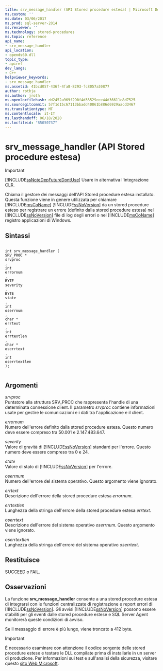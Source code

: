 ```yaml
---
title: srv_message_handler (API Stored procedure estesa) | Microsoft Docs
ms.custom: ''
ms.date: 03/06/2017
ms.prod: sql-server-2014
ms.reviewer: ''
ms.technology: stored-procedures
ms.topic: reference
api_name:
- srv_message_handler
api_location:
- opends60.dll
topic_type:
- apiref
dev_langs:
- C++
helpviewer_keywords:
- srv_message_handler
ms.assetid: 41bcd057-436f-4fa8-8293-fc8057a30877
author: rothja
ms.author: jroth
ms.openlocfilehash: dd2452a969f290f4d33529eee44d36611c8d7525
ms.sourcegitcommit: 57f1d15c67113bbadd40861b886d6929aacd3467
ms.translationtype: MT
ms.contentlocale: it-IT
ms.lasthandoff: 06/18/2020
ms.locfileid: "85050737"
---
```

# <a name="srv_message_handler-extended-stored-procedure-api"></a>srv_message_handler (API Stored procedure estesa)
    
> [!IMPORTANT]  
>  [!INCLUDE[ssNoteDepFutureDontUse](../../includes/ssnotedepfuturedontuse-md.md)] Usare in alternativa l'integrazione CLR.  
  
 Chiama il gestore dei messaggi dell'API Stored procedure estesa installato. Questa funzione viene in genere utilizzata per chiamare [!INCLUDE[msCoName](../../includes/msconame-md.md)] [!INCLUDE[ssNoVersion](../../includes/ssnoversion-md.md)] da un stored procedure esteso per registrare un errore (definito dalla stored procedure estesa) nel [!INCLUDE[ssNoVersion](../../includes/ssnoversion-md.md)] file di log degli errori o nel [!INCLUDE[msCoName](../../includes/msconame-md.md)] registro applicazioni di Windows.  
  
## <a name="syntax"></a>Sintassi  
  
```  
  
int srv_message_handler (  
SRV_PROC *  
srvproc  
,  
int  
errornum  
,  
BYTE   
severity  
,  
BYTE  
state  
,  
int  
oserrnum  
,  
char *  
errtext  
,  
int  
errtextlen  
,  
char *  
oserrtext  
,  
int  
oserrtextlen  
);  
  
```  
  
## <a name="arguments"></a>Argomenti  
 *srvproc*  
 Puntatore alla struttura SRV_PROC che rappresenta l'handle di una determinata connessione client. Il parametro *srvproc* contiene informazioni usate per gestire le comunicazioni e i dati tra l'applicazione e il client.  
  
 *errornum*  
 Numero dell'errore definito dalla stored procedure estesa. Questo numero deve essere compreso tra 50.001 e 2.147.483.647.  
  
 *severity*  
 Valore di gravità di [!INCLUDE[ssNoVersion](../../includes/ssnoversion-md.md)] standard per l'errore. Questo numero deve essere compreso tra 0 e 24.  
  
 *state*  
 Valore di stato di [!INCLUDE[ssNoVersion](../../includes/ssnoversion-md.md)] per l'errore.  
  
 *oserrnum*  
 Numero dell'errore del sistema operativo. Questo argomento viene ignorato.  
  
 *errtext*  
 Descrizione dell'errore della stored procedure estesa *errornum*.  
  
 *errtextlen*  
 Lunghezza della stringa dell'errore della stored procedure estesa *errtext*.  
  
 *oserrtext*  
 Descrizione dell'errore del sistema operativo *oserrnum*. Questo argomento viene ignorato.  
  
 *oserrtextlen*  
 Lunghezza della stringa dell'errore del sistema operativo *oserrtext*.  
  
## <a name="returns"></a>Restituisce  
 SUCCEED o FAIL.  
  
## <a name="remarks"></a>Osservazioni  
 La funzione **srv_message_handler** consente a una stored procedure estesa di integrarsi con le funzioni centralizzate di registrazione e report errori di [!INCLUDE[ssNoVersion](../../includes/ssnoversion-md.md)]. Gli avvisi [!INCLUDE[ssNoVersion](../../includes/ssnoversion-md.md)] possono essere stabiliti per gli eventi dalle stored procedure estese e SQL Server Agent monitorerà queste condizioni di avviso.  
  
 Se il messaggio di errore è più lungo, viene troncato a 412 byte.  
  
> [!IMPORTANT]  
>  È necessario esaminare con attenzione il codice sorgente delle stored procedure estese e testare le DLL compilate prima di installarle in un server di produzione. Per informazioni sui test e sull'analisi della sicurezza, visitare questo [sito Web Microsoft](https://go.microsoft.com/fwlink/?LinkID=54761&amp;clcid=0x409https://msdn.microsoft.com/security/).  
  
  
